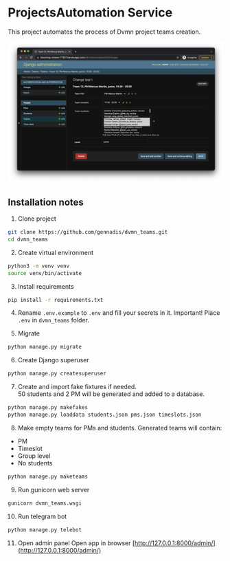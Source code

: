 # ProjectsAutomation Service

This project automates the process of Dvmn project teams creation.


![Screenshot](Screenshot.png)

## Installation notes
1. Clone project
```bash
git clone https://github.com/gennadis/dvmn_teams.git
cd dvmn_teams
```

2. Create virtual environment
```bash
python3 -m venv venv
source venv/bin/activate
```

3. Install requirements
```bash
pip install -r requirements.txt
```

4. Rename `.env.example` to `.env` and fill your secrets in it.
Important! Place `.env` in `dvmn_teams` folder.


5. Migrate
```bash
python manage.py migrate
```

6. Create Django superuser
```bash
python manage.py createsuperuser
```

7. Create and import fake fixtures if needed.  
50 students and 2 PM will be generated and added to a database.
```bash
python manage.py makefakes
python manage.py loaddata students.json pms.json timeslots.json
```

8. Make empty teams for PMs and students.
Generated teams will contain:  
- PM
- Timeslot
- Group level
- No students
```bash
python manage.py maketeams
```

9. Run gunicorn web server
```bash
gunicorn dvmn_teams.wsgi
```

10. Run telegram bot
```bash
python manage.py telebot
```

11. Open admin panel
Open app in browser [http://127.0.0.1:8000/admin/](http://127.0.0.1:8000/admin/)
